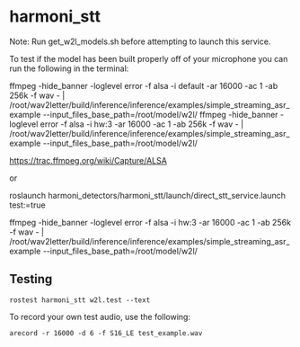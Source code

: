 # harmoni_stt

Note: Run get_w2l_models.sh before attempting to launch this service.

To test if the model has been built properly off of your microphone you can run the following in the terminal:

ffmpeg -hide_banner -loglevel error -f alsa -i default -ar 16000 -ac 1 -ab 256k -f wav - | /root/wav2letter/build/inference/inference/examples/simple_streaming_asr_example --input_files_base_path=/root/model/w2l/
ffmpeg -hide_banner -loglevel error -f alsa -i hw:3 -ar 16000 -ac 1 -ab 256k -f wav - | /root/wav2letter/build/inference/inference/examples/simple_streaming_asr_example --input_files_base_path=/root/model/w2l/

https://trac.ffmpeg.org/wiki/Capture/ALSA

or

roslaunch harmoni_detectors/harmoni_stt/launch/direct_stt_service.launch test:=true


ffmpeg -hide_banner -loglevel error -f alsa -i hw:3 -ar 16000 -ac 1 -ab 256k -f wav - | /root/wav2letter/build/inference/inference/examples/simple_streaming_asr_example --input_files_base_path=/root/model/w2l/

## Testing

`rostest harmoni_stt w2l.test --text`

To record your own test audio, use the following:

`arecord -r 16000 -d 6 -f S16_LE test_example.wav`